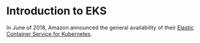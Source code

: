 # Introduction to EKS

In June of 2018, Amazon announced the general availability of their [Elastic Container Service for Kubernetes](https://aws.amazon.com/blogs/aws/amazon-eks-now-generally-available/).